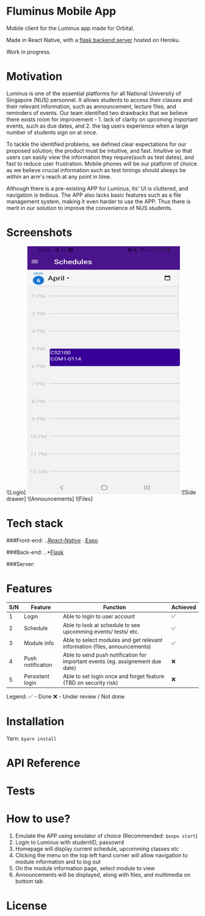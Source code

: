 # Fluminus Mobile App

Mobile client for the Luminus app made for Orbital. 

Made in React Native, with a [flask backend server](https://github.com/Orbital-2020-RS-25/pyfluminus-server) hosted on Heroku. 

Work in progress.

# Motivation
Luminus is one of the essential platforms for all National University of Singapore (NUS) personnel. It allows students to access their classes and their relevant information, such as announcement, lecture files, and reminders of events.  Our team identified two drawbacks that we believe there exists room for improvement - 1. lack of clarity on upcoming important events, such as due dates, and 2. the lag users experience when a large number of students sign on at once.

To tackle the identified problems, we defined clear expectations for our proposed solution; the product must be intuitive, and fast.  Intuitive so that users can easily view the information they require(such as test dates), and fast to reduce user frustration. Mobile phones will be our platform of choice as we believe crucial information such as test timings should always be within an arm's reach at any point in time.

Although there is a pre-existing APP for Luminus, its' UI is cluttered, and navigation is tedious. The APP also lacks basic features such as a file management system, making it even harder to use the APP. Thus there is merit in our solution to improve the convenience of NUS students.

# Screenshots
![Login]
<img src="/screenshot/Schedule_page.jpeg"  width="400" height="650">
![Side drawer]
![Announcements]
![Files]

# Tech stack

###Front-end: 
..*[React-Native](https://reactnative.dev/ "React-Native")
..*[Expo](https://expo.io/ "Expo")

###Back-end: 
..*[Flask](https://flask.palletsprojects.com/en/1.1.x/ "Flask documentation")

###Server: 

# Features
S/N |	Feature |	Function	| Achieved
--- | ------- | --------- | --------
1 | Login | Able to login to user account | ✅
2 | Schedule | Able to look at schedule to see upcomming events/ tests/ etc. | ✅
3 | Module info | Able to select modules and get relevant information (files, announcements) | ✅
4 | Push notification | Able to send push notification for important events (eg. assignement due date) | ❌
5 | Persistent login | Able to set login once and forget feature (TBD on security risk) | ❌

Legend:
✅ - Done
❌ - Under review / Not done

# Installation

Yarn: `$yarn install`

# API Reference

# Tests

# How to use?
1. Emulate the APP using emulator of choice (Recommended: `$expo start`)
2. Login to Luminus with studentID, passowrd
3. Homepage will display current schedule, upcomming classes etc
4. Clicking the menu on the top left hand corner will allow navigation to module information and to log out
5. On the module information page, select module to view
6. Announcements will be displayed, along with files, and multimedia on bottom tab

# License
